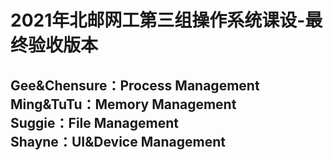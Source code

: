 # 2021年北邮网工第三组操作系统课设-最终验收版本
## Gee&Chensure：Process Management<br>Ming&TuTu：Memory Management<br>Suggie：File Management<br>Shayne：UI&Device Management<br>


